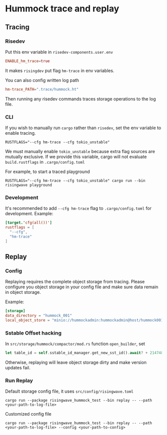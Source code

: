 # Hummock trace and replay

## Tracing


### Risedev

Put this env variable in `risedev-components.user.env`
```toml
ENABLE_hm_trace=true
```
It makes `risingdev` put flag `hm-trace` in env variables.

You can also config written log path
```toml
hm-trace_PATH=".trace/hummock.ht"
```

Then running any risedev commands traces storage operations to the log file.

### CLI
If you wish to manually run `cargo` rather than `risedev`, set the env variable to enable tracing.
```
RUSTFLAGS="--cfg hm-trace --cfg tokio_unstable"
```
We must manually enable `tokio_unstable` because extra flag sources are mutually exclusive. If we provide this variable, cargo will not evaluate `build.rustflags` in `.cargo/config.toml`

For example, to start a traced playground

```
RUSTFLAGS="--cfg hm-trace --cfg tokio_unstable" cargo run --bin risingwave playground
```

### Development
It's recommended to add `--cfg hm-trace` flag to `.cargo/config.toml` for development.
Example:
```toml
[target.'cfg(all())']
rustflags = [
  "--cfg",
  "hm-trace"
]
```

## Replay

### Config

Replaying requires the complete object storage from tracing. Please configure you object storage in your config file and make sure data remain in object storage.

Example:
```toml
[storage]
data_directory = "hummock_001"
local_object_store = "minio://hummockadmin:hummockadmin@host/hummock001"
```

### Sstable Offset hacking

In `src/storage/hummock/compactor/mod.rs` function `open_builder`, set
```rust
let table_id = self.sstable_id_manager.get_new_sst_id().await? + 2147483647; // add a large enough offset
```

Otherwise, replaying will leave object storage dirty and make version updates fail.

### Run Replay

Default storage config file, it uses `src/config/risingwave.toml`
```
cargo run --package risingwave_hummock_test --bin replay -- --path <your-path-to-log-file>
```

Customized config file
```
cargo run --package risingwave_hummock_test --bin replay -- --path <your-path-to-log-file> --config <your-path-to-config>
```